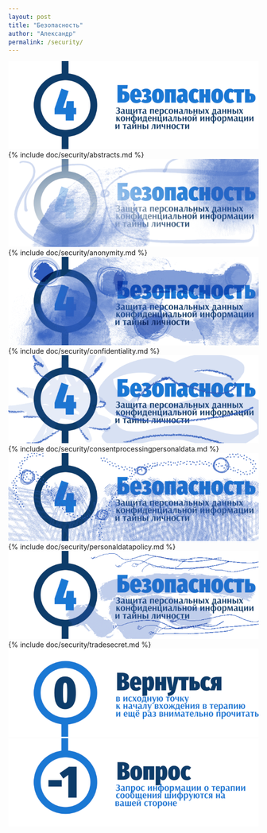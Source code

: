 ```yaml
---
layout: post
title: "Безопасность"
author: "Александр"
permalink: /security/
---
```


![Введение в безопасную психотерапию](/_img/4.png)
{% include doc/security/abstracts.md %}
![Анонимность психотерапии](/_img/4-1.png)
{% include doc/security/anonymity.md %}
![Конфиденциальность психотеапии](/_img/4-2.png)
{% include doc/security/confidentiality.md %}
![Согласие на обработку персональных данных в психотерапии](/_img/4-3.png)
{% include doc/security/consentprocessingpersonaldata.md %}
![Политика обрабобтки персональных данных в психотерапии](/_img/4-4.png)
{% include doc/security/personaldatapolicy.md %}
![Коммерческкая тайна третьих лиц в психотерапии](/_img/4-5.png)
{% include doc/security/tradesecret.md %}
<a href="/">![Psychotherapy for Russian-speaking IT professionals](/_img/0.png)</a>  
<a href="https://bit.ly/3yhBEb4" target=_blank>![Вопросы ответы для пациента психотерапевта](/_img/-1.png)</a>